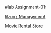 
#lab Assignment-01:

[library Management](https://github.com/nithin780/web_technology_2025/blob/main/Library%20Management.html)

[Movie Rental Store](https://github.com/nithin780/web_technology_2025/blob/main/Movie%20Rental%20Store.html)
